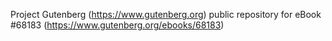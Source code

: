Project Gutenberg (https://www.gutenberg.org) public repository for
eBook #68183 (https://www.gutenberg.org/ebooks/68183)
